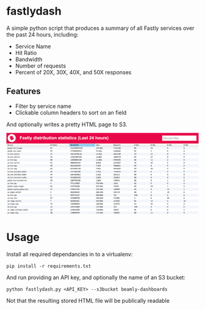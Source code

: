 fastlydash
==========

A simple python script that produces a summary of all Fastly services over the past 24 hours, including:

- Service Name
- Hit Ratio
- Bandwidth
- Number of requests
- Percent of 20X, 30X, 40X, and 50X responses

Features
--------

- Filter by service name
- Clickable column headers to sort on an field

And optionally writes a pretty HTML page to S3.

![Screenshot](docs/screenshot.png)

Usage
=====

Install all required dependancies in to a virtualenv:

    pip install -r requirements.txt
    
And run providing an API key, and optionally the name of an S3 bucket:

    python fastlydash.py <API_KEY> --s3bucket beamly-dashboards

Not that the resulting stored HTML file will be publically readable
